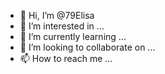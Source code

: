 - 👋 Hi, I’m @79Elisa
- 👀 I’m interested in ...
- 🌱 I’m currently learning ...
- 💞️ I’m looking to collaborate on ...
- 📫 How to reach me ...

<!---
79Elisa/79Elisa is a ✨ special ✨ repository because its `README.md` (this file) appears on your GitHub profile.
You can click the Preview link to take a look at your changes.
--->
